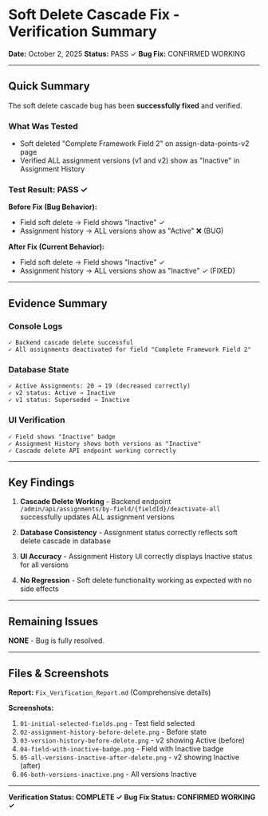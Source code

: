 # Soft Delete Cascade Fix - Verification Summary

**Date:** October 2, 2025
**Status:** PASS ✓
**Bug Fix:** CONFIRMED WORKING

---

## Quick Summary

The soft delete cascade bug has been **successfully fixed** and verified.

### What Was Tested
- Soft deleted "Complete Framework Field 2" on assign-data-points-v2 page
- Verified ALL assignment versions (v1 and v2) show as "Inactive" in Assignment History

### Test Result: PASS ✓

**Before Fix (Bug Behavior):**
- Field soft delete → Field shows "Inactive" ✓
- Assignment history → ALL versions show as "Active" ❌ (BUG)

**After Fix (Current Behavior):**
- Field soft delete → Field shows "Inactive" ✓
- Assignment history → ALL versions show as "Inactive" ✓ (FIXED)

---

## Evidence Summary

### Console Logs
```
✓ Backend cascade delete successful
✓ All assignments deactivated for field "Complete Framework Field 2"
```

### Database State
```
✓ Active Assignments: 20 → 19 (decreased correctly)
✓ v2 status: Active → Inactive
✓ v1 status: Superseded → Inactive
```

### UI Verification
```
✓ Field shows "Inactive" badge
✓ Assignment History shows both versions as "Inactive"
✓ Cascade delete API endpoint working correctly
```

---

## Key Findings

1. **Cascade Delete Working** - Backend endpoint `/admin/api/assignments/by-field/{fieldId}/deactivate-all` successfully updates ALL assignment versions

2. **Database Consistency** - Assignment status correctly reflects soft delete cascade in database

3. **UI Accuracy** - Assignment History UI correctly displays Inactive status for all versions

4. **No Regression** - Soft delete functionality working as expected with no side effects

---

## Remaining Issues

**NONE** - Bug is fully resolved.

---

## Files & Screenshots

**Report:** `Fix_Verification_Report.md` (Comprehensive details)

**Screenshots:**
1. `01-initial-selected-fields.png` - Test field selected
2. `02-assignment-history-before-delete.png` - Before state
3. `03-version-history-before-delete.png` - v2 showing Active (before)
4. `04-field-with-inactive-badge.png` - Field with Inactive badge
5. `05-all-versions-inactive-after-delete.png` - v2 showing Inactive (after)
6. `06-both-versions-inactive.png` - All versions Inactive

---

**Verification Status: COMPLETE ✓**
**Bug Fix Status: CONFIRMED WORKING ✓**
